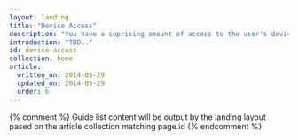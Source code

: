 ```yaml
---
layout: landing
title: "Device Access"
description: "You have a suprising amount of access to the user's device, from Geo Location and Device Orientation, to Access to the communication stack such the dialer and SMS.  Learn how to take advantage of features that your users will love"
introduction: "TBD.."
id: device-access
collection: home
article:
  written_on: 2014-05-29
  updated_on: 2014-05-29
  order: 6
---
```


{% comment %}
Guide list content will be output by the landing layout pased on the article collection matching page.id
{% endcomment %}
